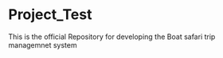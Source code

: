 # Project_Test
This is the official Repository for developing the Boat safari trip managemnet system 
